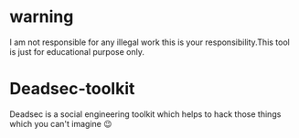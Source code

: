 # warning
I am not responsible for any illegal work this is your responsibility.This tool is just for educational purpose only.
# Deadsec-toolkit
Deadsec is a social engineering toolkit which helps to hack those things which you can't imagine 😉
